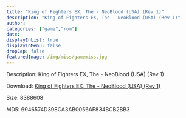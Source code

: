 ```yaml
---
title: "King of Fighters EX, The - NeoBlood (USA) (Rev 1)"
description: "King of Fighters EX, The - NeoBlood (USA) (Rev 1)"
author: 
categories: ["game","rom"]
date: 
displayInList: true
displayInMenu: false
dropCap: false
featuredImage: /img/miss/gamemiss.jpg
---
```


Description: King of Fighters EX, The - NeoBlood (USA) (Rev 1)

Download: <a style="text-decoration:underline;" href="https://mega.nz/#!rfJCXCiI!9Yc41eH2cKEBp3fRFdpxN15YNXuxNBUyh19-ITqCUJc" target = "_blank" rel = "nofollow" > King of Fighters EX, The - NeoBlood (USA) (Rev 1)</a>

Size: 8388608

MD5: 6946574D398CA3AB0056AF834BCB2BB3

